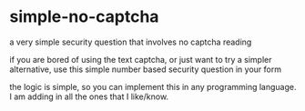 # simple-no-captcha
a very simple security question that involves no captcha reading

if you are bored of using the text captcha, or just want to try a simpler alternative, use this simple number based security question in your form

the logic is simple, so you can implement this in any programming language. I am adding in all the ones that I like/know.
